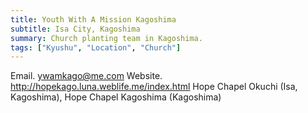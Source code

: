 ```yaml
---
title: Youth With A Mission Kagoshima
subtitle: Isa City, Kagoshima
summary: Church planting team in Kagoshima.
tags: ["Kyushu", "Location", "Church"]
---
```


Email. ywamkago@me.com
Website. http://hopekago.luna.weblife.me/index.html
Hope Chapel Okuchi (Isa, Kagoshima), Hope Chapel Kagoshima (Kagoshima)
